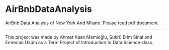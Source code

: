 # AirBnbDataAnalysis
AirBnb Data Analysis of New York And Milano. Please read pdf document.

<hr>
This project was made by Ahmet Kaan Memioğlu, Şükrü Erim Sinal and Emrecan Üzüm as a Term Project of Introduction to Data Science class.
